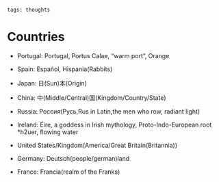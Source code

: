 ```
tags: thoughts
```

# Countries

- Portugal: Portugal, Portus Calae, “warm port”, Orange

- Spain: Español, Hispania(Rabbits)

- Japan: 日(Sun)本(Origin)

- China: 中(Middle/Central)国(Kingdom/Country/State)



- Russia: Россия(Русь,Rus in Latin,the men who row, radiant light)

- Ireland: Éire, a goddess in Irish mythology, Proto-Indo-European root *h2uer, flowing water



- United States/Kingdom(America/Great Britain(Britannia))

- Germany: Deutsch(people/german)land

- France: Francia(realm of the Franks)
